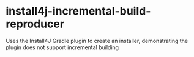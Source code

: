 # install4j-incremental-build-reproducer
Uses the Install4J Gradle plugin to create an installer, demonstrating the plugin does not support incremental building
